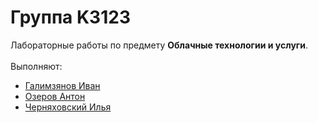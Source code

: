 # Группа K3123
Лабораторные работы по предмету **Облачные технологии и услуги**.<br /><br />
Выполняют:<br />
* [Галимзянов Иван](https://github.com/VaniaGalimzianov)
* [Озеров Антон](https://github.com/AlexMarticus)
* [Черняховский Илья](https://github.com/)
